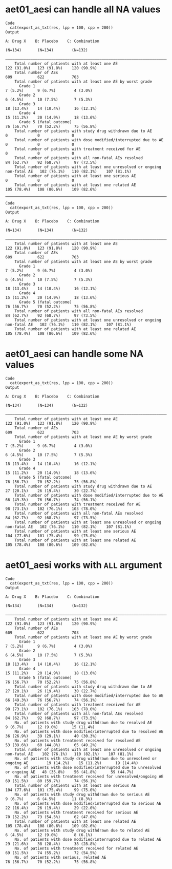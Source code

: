 # aet01_aesi can handle all NA values

    Code
      cat(export_as_txt(res, lpp = 100, cpp = 200))
    Output
                                                                                         A: Drug X    B: Placebo    C: Combination
                                                                                          (N=134)       (N=134)        (N=132)    
        ——————————————————————————————————————————————————————————————————————————————————————————————————————————————————————————
        Total number of patients with at least one AE                                   122 (91.0%)   123 (91.8%)    120 (90.9%)  
        Total number of AEs                                                                 609           622            703      
        Total number of patients with at least one AE by worst grade                                                              
          Grade 1                                                                        7 (5.2%)      9 (6.7%)        4 (3.0%)   
          Grade 2                                                                        6 (4.5%)      10 (7.5%)       7 (5.3%)   
          Grade 3                                                                       18 (13.4%)    14 (10.4%)      16 (12.1%)  
          Grade 4                                                                       15 (11.2%)    20 (14.9%)      18 (13.6%)  
          Grade 5 (fatal outcome)                                                       76 (56.7%)    70 (52.2%)      75 (56.8%)  
        Total number of patients with study drug withdrawn due to AE                         0             0              0       
        Total number of patients with dose modified/interrupted due to AE                    0             0              0       
        Total number of patients with treatment received for AE                              0             0              0       
        Total number of patients with all non-fatal AEs resolved                        84 (62.7%)    92 (68.7%)      97 (73.5%)  
        Total number of patients with at least one unresolved or ongoing non-fatal AE   102 (76.1%)   110 (82.1%)    107 (81.1%)  
        Total number of patients with at least one serious AE                                0             0              0       
        Total number of patients with at least one related AE                           105 (78.4%)   108 (80.6%)    109 (82.6%)  

---

    Code
      cat(export_as_txt(res, lpp = 100, cpp = 200))
    Output
                                                                                         A: Drug X    B: Placebo    C: Combination
                                                                                          (N=134)       (N=134)        (N=132)    
        ——————————————————————————————————————————————————————————————————————————————————————————————————————————————————————————
        Total number of patients with at least one AE                                   122 (91.0%)   123 (91.8%)    120 (90.9%)  
        Total number of AEs                                                                 609           622            703      
        Total number of patients with at least one AE by worst grade                                                              
          Grade 1                                                                        7 (5.2%)      9 (6.7%)        4 (3.0%)   
          Grade 2                                                                        6 (4.5%)      10 (7.5%)       7 (5.3%)   
          Grade 3                                                                       18 (13.4%)    14 (10.4%)      16 (12.1%)  
          Grade 4                                                                       15 (11.2%)    20 (14.9%)      18 (13.6%)  
          Grade 5 (fatal outcome)                                                       76 (56.7%)    70 (52.2%)      75 (56.8%)  
        Total number of patients with all non-fatal AEs resolved                        84 (62.7%)    92 (68.7%)      97 (73.5%)  
        Total number of patients with at least one unresolved or ongoing non-fatal AE   102 (76.1%)   110 (82.1%)    107 (81.1%)  
        Total number of patients with at least one related AE                           105 (78.4%)   108 (80.6%)    109 (82.6%)  

# aet01_aesi can handle some NA values

    Code
      cat(export_as_txt(res, lpp = 100, cpp = 200))
    Output
                                                                                         A: Drug X    B: Placebo    C: Combination
                                                                                          (N=134)       (N=134)        (N=132)    
        ——————————————————————————————————————————————————————————————————————————————————————————————————————————————————————————
        Total number of patients with at least one AE                                   122 (91.0%)   123 (91.8%)    120 (90.9%)  
        Total number of AEs                                                                 609           622            703      
        Total number of patients with at least one AE by worst grade                                                              
          Grade 1                                                                        7 (5.2%)      9 (6.7%)        4 (3.0%)   
          Grade 2                                                                        6 (4.5%)      10 (7.5%)       7 (5.3%)   
          Grade 3                                                                       18 (13.4%)    14 (10.4%)      16 (12.1%)  
          Grade 4                                                                       15 (11.2%)    20 (14.9%)      18 (13.6%)  
          Grade 5 (fatal outcome)                                                       76 (56.7%)    70 (52.2%)      75 (56.8%)  
        Total number of patients with study drug withdrawn due to AE                    27 (20.1%)    26 (19.4%)      30 (22.7%)  
        Total number of patients with dose modified/interrupted due to AE               66 (49.3%)    76 (56.7%)      74 (56.1%)  
        Total number of patients with treatment received for AE                         98 (73.1%)    102 (76.1%)    103 (78.0%)  
        Total number of patients with all non-fatal AEs resolved                        84 (62.7%)    92 (68.7%)      97 (73.5%)  
        Total number of patients with at least one unresolved or ongoing non-fatal AE   102 (76.1%)   110 (82.1%)    107 (81.1%)  
        Total number of patients with at least one serious AE                           104 (77.6%)   101 (75.4%)     99 (75.0%)  
        Total number of patients with at least one related AE                           105 (78.4%)   108 (80.6%)    109 (82.6%)  

# aet01_aesi works with `ALL` argument

    Code
      cat(export_as_txt(res, lpp = 100, cpp = 200))
    Output
                                                                                          A: Drug X    B: Placebo    C: Combination
                                                                                           (N=134)       (N=134)        (N=132)    
        ———————————————————————————————————————————————————————————————————————————————————————————————————————————————————————————
        Total number of patients with at least one AE                                    122 (91.0%)   123 (91.8%)    120 (90.9%)  
        Total number of AEs                                                                  609           622            703      
        Total number of patients with at least one AE by worst grade                                                               
          Grade 1                                                                         7 (5.2%)      9 (6.7%)        4 (3.0%)   
          Grade 2                                                                         6 (4.5%)      10 (7.5%)       7 (5.3%)   
          Grade 3                                                                        18 (13.4%)    14 (10.4%)      16 (12.1%)  
          Grade 4                                                                        15 (11.2%)    20 (14.9%)      18 (13.6%)  
          Grade 5 (fatal outcome)                                                        76 (56.7%)    70 (52.2%)      75 (56.8%)  
        Total number of patients with study drug withdrawn due to AE                     27 (20.1%)    26 (19.4%)      30 (22.7%)  
        Total number of patients with dose modified/interrupted due to AE                66 (49.3%)    76 (56.7%)      74 (56.1%)  
        Total number of patients with treatment received for AE                          98 (73.1%)    102 (76.1%)    103 (78.0%)  
        Total number of patients with all non-fatal AEs resolved                         84 (62.7%)    92 (68.7%)      97 (73.5%)  
        No. of patients with study drug withdrawn due to resolved AE                      9 (6.7%)      12 (9.0%)      15 (11.4%)  
        No. of patients with dose modified/interrupted due to resolved AE                36 (26.9%)    39 (29.1%)      40 (30.3%)  
        No. of patients with treatment received for resolved AE                          53 (39.6%)    60 (44.8%)      65 (49.2%)  
        Total number of patients with at least one unresolved or ongoing non-fatal AE    102 (76.1%)   110 (82.1%)    107 (81.1%)  
        No. of patients with study drug withdrawn due to unresolved or ongoing AE        19 (14.2%)    15 (11.2%)      19 (14.4%)  
        No. of patients with dose modified/interrupted due to unresolved or ongoing AE   48 (35.8%)    56 (41.8%)      59 (44.7%)  
        No. of patients with treatment received for unresolved/ongoing AE                69 (51.5%)    80 (59.7%)      74 (56.1%)  
        Total number of patients with at least one serious AE                            104 (77.6%)   101 (75.4%)     99 (75.0%)  
        No. of patients with study drug withdrawn due to serious AE                       9 (6.7%)      6 (4.5%)       11 (8.3%)   
        No. of patients with dose modified/interrupted due to serious AE                 22 (16.4%)    26 (19.4%)      29 (22.0%)  
        No. of patients with treatment received for serious AE                           70 (52.2%)    73 (54.5%)      62 (47.0%)  
        Total number of patients with at least one related AE                            105 (78.4%)   108 (80.6%)    109 (82.6%)  
        No. of patients with study drug withdrawn due to related AE                       6 (4.5%)      12 (9.0%)       8 (6.1%)   
        No. of patients with dose modified/interrupted due to related AE                 29 (21.6%)    38 (28.4%)      38 (28.8%)  
        No. of patients with treatment received for related AE                           69 (51.5%)    74 (55.2%)      72 (54.5%)  
        No. of patients with serious, related AE                                         76 (56.7%)    70 (52.2%)      75 (56.8%)  

